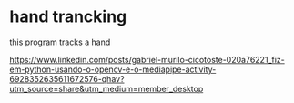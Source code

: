 # hand trancking
 this program tracks a hand

https://www.linkedin.com/posts/gabriel-murilo-cicotoste-020a76221_fiz-em-python-usando-o-opencv-e-o-mediapipe-activity-6928352635611672576-qhav?utm_source=share&utm_medium=member_desktop
